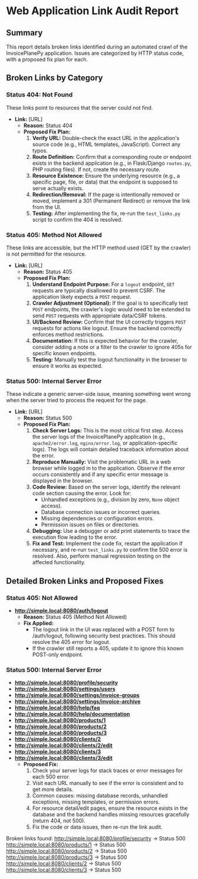 # Web Application Link Audit Report

## Summary
This report details broken links identified during an automated crawl of the InvoicePlanePy application. Issues are categorized by HTTP status code, with a proposed fix plan for each.

## Broken Links by Category

### Status 404: Not Found
These links point to resources that the server could not find.

* **Link:** [URL]
    * **Reason:** Status 404
    * **Proposed Fix Plan:**
        1.  **Verify URL:** Double-check the exact URL in the application's source code (e.g., HTML templates, JavaScript). Correct any typos.
        2.  **Route Definition:** Confirm that a corresponding route or endpoint exists in the backend application (e.g., in Flask/Django `routes.py`, PHP routing files). If not, create the necessary route.
        3.  **Resource Existence:** Ensure the underlying resource (e.g., a specific page, file, or data) that the endpoint is supposed to serve actually exists.
        4.  **Redirection/Removal:** If the page is intentionally removed or moved, implement a 301 (Permanent Redirect) or remove the link from the UI.
        5.  **Testing:** After implementing the fix, re-run the `test_links.py` script to confirm the 404 is resolved.

### Status 405: Method Not Allowed
These links are accessible, but the HTTP method used (GET by the crawler) is not permitted for the resource.

* **Link:** [URL]
    * **Reason:** Status 405
    * **Proposed Fix Plan:**
        1.  **Understand Endpoint Purpose:** For a `logout` endpoint, `GET` requests are typically disallowed to prevent CSRF. The application likely expects a `POST` request.
        2.  **Crawler Adjustment (Optional):** If the goal is to specifically test `POST` endpoints, the crawler's logic would need to be extended to send `POST` requests with appropriate data/CSRF tokens.
        3.  **UI/Backend Review:** Confirm that the UI correctly triggers `POST` requests for actions like logout. Ensure the backend correctly enforces method restrictions.
        4.  **Documentation:** If this is expected behavior for the crawler, consider adding a note or a filter to the crawler to ignore 405s for specific known endpoints.
        5.  **Testing:** Manually test the logout functionality in the browser to ensure it works as expected.

### Status 500: Internal Server Error
These indicate a generic server-side issue, meaning something went wrong when the server tried to process the request for the page.

* **Link:** [URL]
    * **Reason:** Status 500
    * **Proposed Fix Plan:**
        1.  **Check Server Logs:** This is the most critical first step. Access the server logs of the InvoicePlanePy application (e.g., `apache2/error.log`, `nginx/error.log`, or application-specific logs). The logs will contain detailed traceback information about the error.
        2.  **Reproduce Manually:** Visit the problematic URL in a web browser while logged in to the application. Observe if the error occurs consistently and if any specific error message is displayed in the browser.
        3.  **Code Review:** Based on the server logs, identify the relevant code section causing the error. Look for:
            * Unhandled exceptions (e.g., division by zero, `None` object access).
            * Database connection issues or incorrect queries.
            * Missing dependencies or configuration errors.
            * Permission issues on files or directories.
        4.  **Debugging:** Use a debugger or add print statements to trace the execution flow leading to the error.
        5.  **Fix and Test:** Implement the code fix, restart the application if necessary, and re-run `test_links.py` to confirm the 500 error is resolved. Also, perform manual regression testing on the affected functionality.


## Detailed Broken Links and Proposed Fixes

### Status 405: Not Allowed

- **http://simple.local:8080/auth/logout**
    - **Reason:** Status 405 (Method Not Allowed)
    - **Fix Applied:**
        - The logout link in the UI was replaced with a POST form to /auth/logout, following security best practices. This should resolve the 405 error for logout.
        - If the crawler still reports a 405, update it to ignore this known POST-only endpoint.



### Status 500: Internal Server Error

- **http://simple.local:8080/profile/security**
- **http://simple.local:8080/settings/users**
- **http://simple.local:8080/settings/invoice-groups**
- **http://simple.local:8080/settings/invoice-archive**
- **http://simple.local:8080/help/faq**
- **http://simple.local:8080/help/documentation**
- **http://simple.local:8080/products/1**
- **http://simple.local:8080/products/2**
- **http://simple.local:8080/products/3**
- **http://simple.local:8080/clients/2**
- **http://simple.local:8080/clients/2/edit**
- **http://simple.local:8080/clients/3**
- **http://simple.local:8080/clients/3/edit**
    - **Proposed Fix:**
        1. Check your server logs for stack traces or error messages for each 500 error.
        2. Visit each URL manually to see if the error is consistent and to get more details.
        3. Common causes: missing database records, unhandled exceptions, missing templates, or permission errors.
        4. For resource detail/edit pages, ensure the resource exists in the database and the backend handles missing resources gracefully (return 404, not 500).
        5. Fix the code or data issues, then re-run the link audit.

Broken links found:
http://simple.local:8080/profile/security -> Status 500
http://simple.local:8080/products/1 -> Status 500
http://simple.local:8080/products/2 -> Status 500
http://simple.local:8080/products/3 -> Status 500
http://simple.local:8080/clients/2 -> Status 500
http://simple.local:8080/clients/3 -> Status 500

